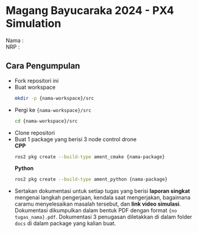 # Magang Bayucaraka 2024 - PX4 Simulation

Nama    : \
NRP     : 

## Cara Pengumpulan
- Fork repositori ini
- Buat workspace
  ```sh
  mkdir -p {nama-workspace}/src
  ```
- Pergi ke ```{nama-workspace}/src```
  ```sh
  cd {nama-workspace}/src
  ```
- Clone repositori
- Buat 1 package yang berisi 3 node control drone \
  **CPP**
  ```sh
  ros2 pkg create --build-type ament_cmake {nama-package}
  ```
  **Python**
  ```sh
  ros2 pkg create --build-type ament_python {nama-package}
  ```
- Sertakan dokumentasi untuk setiap tugas yang berisi **laporan singkat** mengenai langkah pengerjaan, kendala saat mengerjakan, bagaimana caramu menyelesaikan masalah tersebut, dan **link video simulasi**. Dokumentasi dikumpulkan dalam bentuk PDF dengan format ```{no tugas_nama}.pdf```. Dokumentasi 3 penugasan diletakkan di dalam folder ```docs``` di dalam package yang kalian buat.
